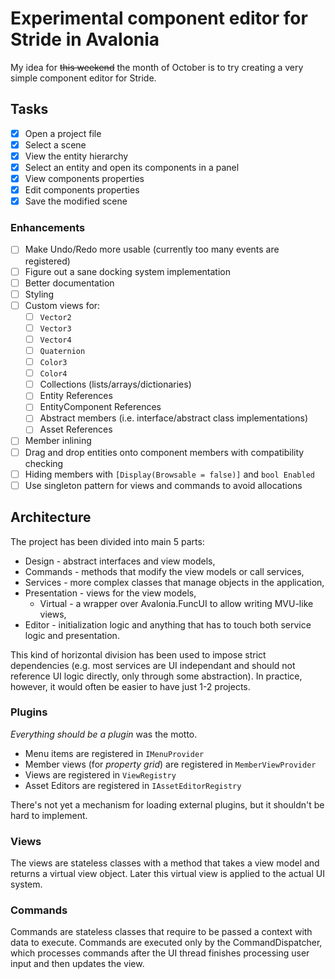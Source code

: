 # Experimental component editor for Stride in Avalonia

My idea for ~~this weekend~~ the month of October is to try creating a very simple component editor for Stride.

## Tasks

- [x] Open a project file
- [x] Select a scene
- [x] View the entity hierarchy
- [x] Select an entity and open its components in a panel
- [x] View components properties
- [x] Edit components properties
- [x] Save the modified scene

### Enhancements

- [ ] Make Undo/Redo more usable (currently too many events are registered)
- [ ] Figure out a sane docking system implementation
- [ ] Better documentation
- [ ] Styling
- [ ] Custom views for:
    - [ ] `Vector2`
    - [ ] `Vector3`
    - [ ] `Vector4`
    - [ ] `Quaternion`
    - [ ] `Color3`
    - [ ] `Color4`
    - [ ] Collections (lists/arrays/dictionaries)
    - [ ] Entity References
    - [ ] EntityComponent References
    - [ ] Abstract members (i.e. interface/abstract class implementations)
    - [ ] Asset References
- [ ] Member inlining
- [ ] Drag and drop entities onto component members with compatibility checking
- [ ] Hiding members with `[Display(Browsable = false)]` and `bool Enabled`
- [ ] Use singleton pattern for views and commands to avoid allocations

## Architecture
The project has been divided into main 5 parts:
 
* Design - abstract interfaces and view models,
* Commands - methods that modify the view models or call services,
* Services - more complex classes that manage objects in the application,
* Presentation - views for the view models,
    * Virtual - a wrapper over Avalonia.FuncUI to allow writing MVU-like views,
* Editor - initialization logic and anything that has to touch both service logic and presentation.

This kind of horizontal division has been used to impose strict dependencies (e.g. most services are UI independant and should not reference UI logic directly, only through some abstraction). In practice, however, it would often be easier to have just 1-2 projects.

### Plugins
_Everything should be a plugin_ was the motto.

* Menu items are registered in `IMenuProvider`
* Member views (for _property grid_) are registered in `MemberViewProvider`
* Views are registered in `ViewRegistry`
* Asset Editors are registered in `IAssetEditorRegistry`

There's not yet a mechanism for loading external plugins, but it shouldn't be hard to implement.

### Views
The views are stateless classes with a method that takes a view model and returns a virtual view object. Later this virtual view is applied to the actual UI system.

### Commands
Commands are stateless classes that require to be passed a context with data to execute. Commands are executed only by the CommandDispatcher, which processes commands after the UI thread finishes processing user input and then updates the view.
